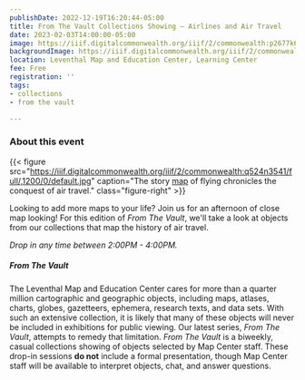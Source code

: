 ```yaml
---
publishDate: 2022-12-19T16:20:44-05:00
title: From The Vault Collections Showing — Airlines and Air Travel
date: 2023-02-03T14:00:00-05:00
image: https://iiif.digitalcommonwealth.org/iiif/2/commonwealth:p2677k68s/full/2000,/0/default.jpg
backgroundImage: https://iiif.digitalcommonwealth.org/iiif/2/commonwealth:p2677k68s/full/2000,/0/default.jpg
location: Leventhal Map and Education Center, Learning Center
fee: Free
registration: ''
tags:
- collections
- from the vault

---
```

### About this event

{{< figure src="https://iiif.digitalcommonwealth.org/iiif/2/commonwealth:q524n3541/full/,1200/0/default.jpg" caption="The story [map](https://collections.leventhalmap.org/search/commonwealth:q524n353r) of flying chronicles the conquest of air travel." class="figure-right" >}}

Looking to add more maps to your life? Join us for an afternoon of close map looking! For this edition of _From The Vault_, we'll take a look at objects from our collections that map the history of air travel. 

_Drop in any time between 2:00PM - 4:00PM._

##### _From The Vault_

The Leventhal Map and Education Center cares for more than a quarter million cartographic and geographic objects, including maps, atlases, charts, globes, gazetteers, ephemera, research texts, and data sets. With such an extensive collection, it is likely that many of these objects will never be included in exhibitions for public viewing. Our latest series, _From The Vault_, attempts to remedy that limitation. _From The Vault_ is a biweekly, casual collections showing of objects selected by Map Center staff. These drop-in sessions **do not** include a formal presentation, though Map Center staff will be available to interpret objects, chat, and answer questions.